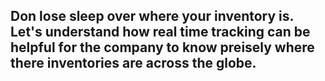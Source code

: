 ## Don lose sleep over where your inventory is. Let's understand how real time tracking can be helpful for the company to know preisely where there inventories are across the globe.
